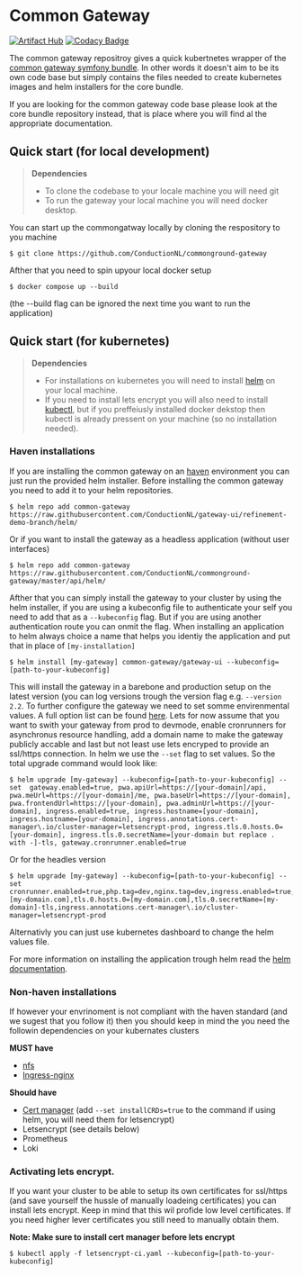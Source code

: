 # Common Gateway
[![Artifact Hub](https://img.shields.io/endpoint?url=https://artifacthub.io/badge/repository/commonground-gateway)](https://artifacthub.io/packages/search?repo=commonground-gateway)
[![Codacy Badge](https://app.codacy.com/project/badge/Grade/b6de6f6071044e1783a145afa27f1829)](https://www.codacy.com/gh/CommonGateway/CoreBundle/dashboard?utm_source=github.com&amp;utm_medium=referral&amp;utm_content=CommonGateway/CoreBundle&amp;utm_campaign=Badge_Grade)

The common gateway repositroy gives a quick kubertnetes wrapper of the [common gateway symfony bundle](https://github.com/CommonGateway/CoreBundle). In other words it doesn't aim to be its own code base but simply contains the files needed to create kubernetes images and helm installers for the core bundle.

If you are looking for the common gateway code base please look at the core bundle repository instead, that is place where you will find al the appropriate documentation.

## Quick start (for local development)
> **Dependencies**
> - To clone the codebase to your locale machine you will need git
> - To run the gateway your local machine you will need docker desktop.

You can start up the commongatway locally by cloning the respository to you machine
````cli
$ git clone https://github.com/ConductionNL/commonground-gateway
````

Afther that you need to spin upyour local docker setup 

````cli
$ docker compose up --build
````

(the --build flag can be ignored the next time you want to run the application)


## Quick start (for kubernetes)
> **Dependencies**
> - For installations on kubernetes you will need to install [helm](https://helm.sh/docs/intro/install/) on your local machine.
> - If you need to install lets encrypt you will also need to install [kubectl](https://kubernetes.io/docs/tasks/tools/), but if you preffeiusly installed docker dekstop then kubectl is already pressent on your machine (so no installation needed).

### Haven installations
If you are installing the common gateway on an [haven](https://haven.commonground.nl/) environment you can just run the provided helm installer. Before installing the common gateway you need to add it to your helm repositories.

````helm
$ helm repo add common-gateway https://raw.githubusercontent.com/ConductionNL/gateway-ui/refinement-demo-branch/helm/
````

Or if you want to install the gateway as a headless application (without user interfaces)

````helm
$ helm repo add common-gateway https://raw.githubusercontent.com/ConductionNL/commonground-gateway/master/api/helm/
````


Afther that you can simply install the gateway to your cluster by using the helm installer, if you are using a kubeconfig file to authenticate your self you need to add that as a `--kubeconfig` flag. But if you are using another authentication route you can onmit the flag. When installing an application to helm always choice a name that helps you identiy the application and put that in place of `[my-installation]`


````helm
$ helm install [my-gateway] common-gateway/gateway-ui --kubeconfig=[path-to-your-kubeconfig]
````

This will install the gateway in a barebone and production setup on the latest version (you can log versions trough the version flag e.g. `--version 2.2`. To further configure the gateway we need to set somme envirenmental values. A full option list can be found [here](). Lets for now assume that you want to swith your gateway from prod to devmode, enable cronrunners for asynchronus resource handling, add a domain name to make the gateway publicly accable and last but not least use lets encryped to provide an ssl/https connection.  In helm we use the `--set` flag to set values. So the total upgrade command would look like: 

````helm
$ helm upgrade [my-gateway] --kubeconfig=[path-to-your-kubeconfig] --set  gateway.enabled=true, pwa.apiUrl=https://[your-domain]/api, pwa.meUrl=https://[your-domain]/me, pwa.baseUrl=https://[your-domain], pwa.frontendUrl=https://[your-domain], pwa.adminUrl=https://[your-domain], ingress.enabled=true, ingress.hostname=[your-domain], ingress.hostname=[your-domain], ingress.annotations.cert-manager\.io/cluster-manager=letsencrypt-prod, ingress.tls.0.hosts.0=[your-domain], ingress.tls.0.secretName=[your-domain but replace . with -]-tls, gateway.cronrunner.enabled=true
````

Or for the headles version

````helm
$ helm upgrade [my-gateway] --kubeconfig=[path-to-your-kubeconfig] --set cronrunner.enabled=true,php.tag=dev,nginx.tag=dev,ingress.enabled=true,ingress.hostname=[my-domain.com],tls.0.hosts.0=[my-domain.com],tls.0.secretName=[my-domain]-tls,ingress.annotations.cert-manager\.io/cluster-manager=letsencrypt-prod
````

Alternativly you can just use kubernetes dashboard to change the helm values file.

For more information on installing the application trough helm read the [helm documentation](https://helm.sh/docs/helm/).

### Non-haven installations
If however your envrinoment is not compliant with the haven standard (and we sugest that you follow it) then you should keep in mind the you need the followin dependencies on your kubernates clusters

**MUST have**
- [nfs](https://artifacthub.io/packages/helm/kvaps/nfs-server-provisioner) 
- [Ingress-nginx](https://artifacthub.io/packages/helm/ingress-nginx/ingress-nginx)

**Should have**
- [Cert manager](https://artifacthub.io/packages/helm/cert-manager/cert-manager) (add `--set installCRDs=true` to the command if using helm, you will need them for letsencrypt)
- Letsencrypt (see details below)
- Prometheus
- Loki


### Activating lets encrypt. 
If you want your cluster to be able to setup its own certificates for ssl/https (and save yourself the hussle of manually loadeing certificates) you can install lets encrypt. Keep in mind that this wil profide low level certificates. If you need higher lever certificates you still need to manually obtain them.

**Note: Make sure to install cert manager before lets encrypt**

````helm
$ kubectl apply -f letsencrypt-ci.yaml --kubeconfig=[path-to-your-kubeconfig]
````

